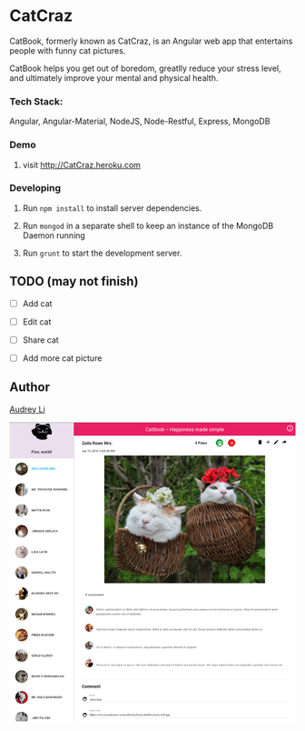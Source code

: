 # CatCraz
CatBook, formerly known as CatCraz,  is an Angular web app that entertains people with funny cat pictures.

CatBook helps you get out of boredom, greatlly reduce your stress level, and ultimately improve your mental and physical health.

### Tech Stack: 
Angular, Angular-Material, NodeJS, Node-Restful, Express, MongoDB

### Demo 
1. visit http://CatCraz.heroku.com 

### Developing

1. Run `npm install` to install server dependencies.

2. Run `mongod` in a separate shell to keep an instance of the MongoDB Daemon running

3. Run `grunt` to start the development server.

## TODO (may not finish)
- [ ] Add cat 
- [ ] Edit cat 
- [ ] Share cat 
- [ ] Add more cat picture  


## Author  
   [Audrey Li](http://audreyli.me) 


![Screenshot](screenshot.png)

